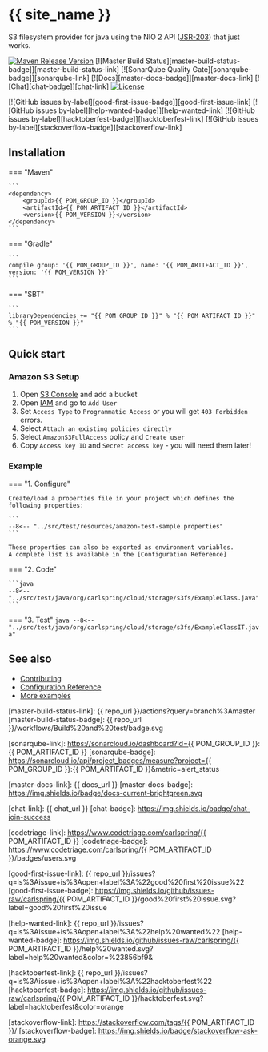 # {{ site_name }}

S3 filesystem provider for java using the NIO 2 API ([JSR-203]) that just works.

[![Maven Release Version][maven-central-badge]][maven-central-link]
[![Master Build Status][master-build-status-badge]][master-build-status-link] 
[![SonarQube Quality Gate][sonarqube-badge]][sonarqube-link] 
[![Docs][master-docs-badge]][master-docs-link]
[![Chat][chat-badge]][chat-link]
[![License][license-badge]][license-link]  
<!-- [![Help Contribute to Open Source][codetriage-badge]][codetriage-link] -->
[![GitHub issues by-label][good-first-issue-badge]][good-first-issue-link]
[![GitHub issues by-label][help-wanted-badge]][help-wanted-link]
[![GitHub issues by-label][hacktoberfest-badge]][hacktoberfest-link]
[![GitHub issues by-label][stackoverflow-badge]][stackoverflow-link]

## Installation

=== "Maven" 
    
    ```
    <dependency>
        <groupId>{{ POM_GROUP_ID }}</groupId>
        <artifactId>{{ POM_ARTIFACT_ID }}</artifactId>
        <version>{{ POM_VERSION }}</version>
    </dependency>
    ```

=== "Gradle"
    
    ```
    compile group: '{{ POM_GROUP_ID }}', name: '{{ POM_ARTIFACT_ID }}', version: '{{ POM_VERSION }}'
    ```

=== "SBT"
    
    ```
    libraryDependencies += "{{ POM_GROUP_ID }}" % "{{ POM_ARTIFACT_ID }}" % "{{ POM_VERSION }}"
    ```


## Quick start

### Amazon S3 Setup

1. Open [S3 Console] and add a bucket
2. Open [IAM] and go to `Add User`
3. Set `Access Type` to `Programmatic Access` or you will get `403 Forbidden` errors.
4. Select `Attach an existing policies directly`
5. Select `AmazonS3FullAccess` policy and `Create user`
6. Copy `Access key ID` and `Secret access key` - you will need them later!

### Example

=== "1. Configure"

    Create/load a properties file in your project which defines the following properties:
    
    ```
    --8<-- "../src/test/resources/amazon-test-sample.properties"
    ``` 
    
    These properties can also be exported as environment variables.
    A complete list is available in the [Configuration Reference]

=== "2. Code"

    ```java
    --8<-- "../src/test/java/org/carlspring/cloud/storage/s3fs/ExampleClass.java"
    ```

=== "3. Test"
    ```java
    --8<-- "../src/test/java/org/carlspring/cloud/storage/s3fs/ExampleClassIT.java"
    ```


## See also

* [Contributing]
* [Configuration Reference]
* [More examples]


[<--# Links -->]: #
[JSR-203]: https://jcp.org/en/jsr/detail?id=203 "JSR-203"
[Contributing]: ./contributing/index.md "Contributing"
[Configuration Reference]: ./reference/configuration.md "Configuration Reference"
[More examples]: ./reference/examples.md "More examples"
[S3 Console]: https://s3.console.aws.amazon.com/s3/home "Amazon S3 Console"
[IAM]: https://console.aws.amazon.com/iam/home "Amazon IAM"

[<--# Badges -->]: #
[maven-central-link]: https://repo1.maven.org/maven2/org/carlspring/cloud/aws/s3fs-nio/
[maven-central-badge]: https://img.shields.io/maven-metadata/v?metadataUrl=https%3A%2F%2Frepo1.maven.org%2Fmaven2%2Forg%2Fcarlspring%2Fcloud%2Faws%2Fs3fs-nio%2Fmaven-metadata.xml


[master-build-status-link]: {{ repo_url }}/actions?query=branch%3Amaster
[master-build-status-badge]: {{ repo_url }}/workflows/Build%20and%20test/badge.svg

[sonarqube-link]: https://sonarcloud.io/dashboard?id={{ POM_GROUP_ID }}:{{ POM_ARTIFACT_ID }}
[sonarqube-badge]: https://sonarcloud.io/api/project_badges/measure?project={{ POM_GROUP_ID }}:{{ POM_ARTIFACT_ID }}&metric=alert_status

[master-docs-link]: {{ docs_url }}
[master-docs-badge]: https://img.shields.io/badge/docs-current-brightgreen.svg

[chat-link]: {{ chat_url }}
[chat-badge]: https://img.shields.io/badge/chat-join-success

[license-link]: https://opensource.org/licenses/Apache-2.0
[license-badge]: https://img.shields.io/badge/License-Apache%202.0-brightgreen.svg

[codetriage-link]: https://www.codetriage.com/carlspring/{{ POM_ARTIFACT_ID }}
[codetriage-badge]: https://www.codetriage.com/carlspring/{{ POM_ARTIFACT_ID }}/badges/users.svg

[good-first-issue-link]: {{ repo_url }}/issues?q=is%3Aissue+is%3Aopen+label%3A%22good%20first%20issue%22
[good-first-issue-badge]: https://img.shields.io/github/issues-raw/carlspring/{{ POM_ARTIFACT_ID }}/good%20first%20issue.svg?label=good%20first%20issue

[help-wanted-link]: {{ repo_url }}/issues?q=is%3Aissue+is%3Aopen+label%3A%22help%20wanted%22
[help-wanted-badge]: https://img.shields.io/github/issues-raw/carlspring/{{ POM_ARTIFACT_ID }}/help%20wanted.svg?label=help%20wanted&color=%23856bf9& 

[hacktoberfest-link]: {{ repo_url }}/issues?q=is%3Aissue+is%3Aopen+label%3A%22hacktoberfest%22
[hacktoberfest-badge]: https://img.shields.io/github/issues-raw/carlspring/{{ POM_ARTIFACT_ID }}/hacktoberfest.svg?label=hacktoberfest&color=orange

[stackoverflow-link]: https://stackoverflow.com/tags/{{ POM_ARTIFACT_ID }}/
[stackoverflow-badge]: https://img.shields.io/badge/stackoverflow-ask-orange.svg

